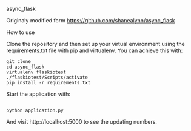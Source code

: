 async_flask

Originaly modified form https://github.com/shanealynn/async_flask

How to use 

Clone the repository and then set up your virtual environment using the requirements.txt file with pip and virtualenv. You can achieve this with:


    git clone 
    cd async_flask
    virtualenv flaskiotest
    ./flaskiotest/Scripts/activate
    pip install -r requirements.txt  

Start the application with:

<code>
python application.py
</code>

And visit http://localhost:5000 to see the updating numbers.
